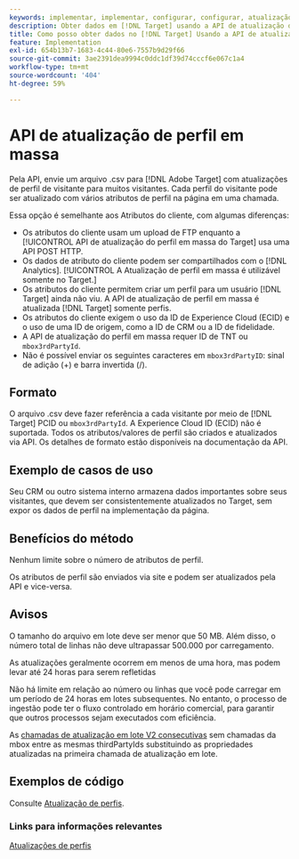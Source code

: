 ```yaml
---
keywords: implementar, implementar, configurar, configurar, atualização de perfil em massa
description: Obter dados em [!DNL Target] usando a API de atualização de perfil em massa.
title: Como posso obter dados no [!DNL Target] Usando a API de atualização de perfil em massa?
feature: Implementation
exl-id: 654b13b7-1683-4c44-80e6-7557b9d29f66
source-git-commit: 3ae2391dea9994c0ddc1df39d74cccf6e067c1a4
workflow-type: tm+mt
source-wordcount: '404'
ht-degree: 59%

---
```


# API de atualização de perfil em massa

Pela API, envie um arquivo .csv para [!DNL Adobe Target] com atualizações de perfil de visitante para muitos visitantes. Cada perfil do visitante pode ser atualizado com vários atributos de perfil na página em uma chamada.

Essa opção é semelhante aos Atributos do cliente, com algumas diferenças:

* Os atributos do cliente usam um upload de FTP enquanto a [!UICONTROL API de atualização do perfil em massa do Target] usa uma API POST HTTP.
* Os dados de atributo do cliente podem ser compartilhados com o [!DNL Analytics]. [!UICONTROL A Atualização de perfil em massa é utilizável somente no Target.]
* Os atributos do cliente permitem criar um perfil para um usuário [!DNL Target] ainda não viu. A API de atualização de perfil em massa é atualizada [!DNL Target] somente perfis.
* Os atributos do cliente exigem o uso da ID de Experience Cloud (ECID) e o uso de uma ID de origem, como a ID de CRM ou a ID de fidelidade.
* A API de atualização do perfil em massa requer ID de TNT ou `mbox3rdPartyId`.
* Não é possível enviar os seguintes caracteres em `mbox3rdPartyID`: sinal de adição (+) e barra invertida (/).

## Formato

O arquivo .csv deve fazer referência a cada visitante por meio de [!DNL Target] PCID ou `mbox3rdPartyId`. A Experience Cloud ID (ECID) não é suportada. Todos os atributos/valores de perfil são criados e atualizados via API. Os detalhes de formato estão disponíveis na documentação da API.

## Exemplo de casos de uso

Seu CRM ou outro sistema interno armazena dados importantes sobre seus visitantes, que devem ser consistentemente atualizados no Target, sem expor os dados de perfil na implementação da página.

## Benefícios do método

Nenhum limite sobre o número de atributos de perfil.

Os atributos de perfil são enviados via site e podem ser atualizados pela API e vice-versa.

## Avisos

O tamanho do arquivo em lote deve ser menor que 50 MB. Além disso, o número total de linhas não deve ultrapassar 500.000 por carregamento.

As atualizações geralmente ocorrem em menos de uma hora, mas podem levar até 24 horas para serem refletidas

Não há limite em relação ao número ou linhas que você pode carregar em um período de 24 horas em lotes subsequentes. No entanto, o processo de ingestão pode ter o fluxo controlado em horário comercial, para garantir que outros processos sejam executados com eficiência.

As [chamadas de atualização em lote V2 consecutivas](https://developers.adobetarget.com/api/#updating-profiles) sem chamadas da mbox entre as mesmas thirdPartyIds substituindo as propriedades atualizadas na primeira chamada de atualização em lote.

## Exemplos de código

Consulte [Atualização de perfis](https://developers.adobetarget.com/api/#updating-profiles).

### Links para informações relevantes

[Atualizações de perfis](https://developers.adobetarget.com/api/#updating-profiles)
